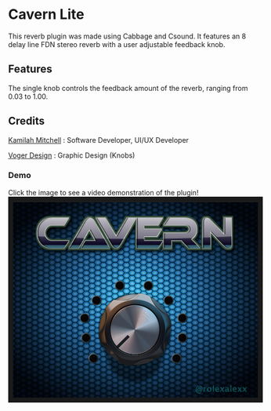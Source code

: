 # Cavern Lite
This reverb plugin was made using Cabbage and Csound. It features an 8 delay line FDN stereo reverb with a user adjustable feedback knob. 

## Features
The single knob controls the feedback amount of the reverb, ranging from 0.03 to 1.00. 

## Credits
[Kamilah Mitchell](http://alexxbeats.weebly.com/ "Rolex Alexx") : Software Developer, UI/UX Developer

[Voger Design](https://vogerdesign.com/ "Voger Design's Homepage") : Graphic Design (Knobs)


### Demo
Click the image to see a video demonstration of the plugin!
<a href="https://www.youtube.com/watch?v=-OKyP_JYE5k
" target="_blank"><img src="https://github.com/imABEING/Cavern/blob/master/Images/CavernLiteUI.jpeg" 
alt="IMAGE ALT TEXT HERE" width="500" height="400" border="10" /></a>

